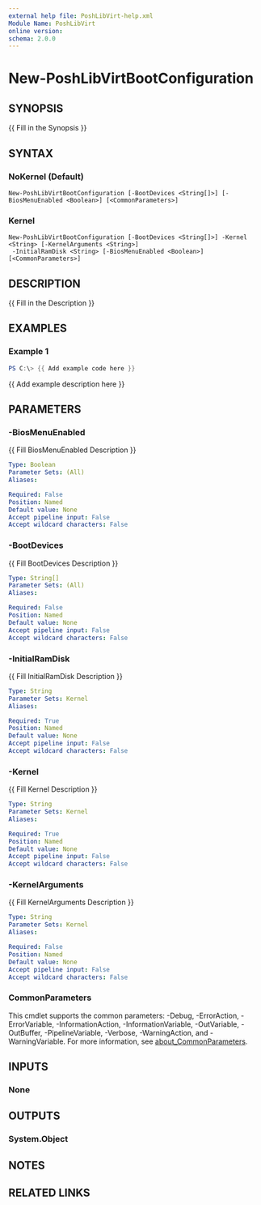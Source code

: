```yaml
---
external help file: PoshLibVirt-help.xml
Module Name: PoshLibVirt
online version:
schema: 2.0.0
---
```


# New-PoshLibVirtBootConfiguration

## SYNOPSIS
{{ Fill in the Synopsis }}

## SYNTAX

### NoKernel (Default)
```
New-PoshLibVirtBootConfiguration [-BootDevices <String[]>] [-BiosMenuEnabled <Boolean>] [<CommonParameters>]
```

### Kernel
```
New-PoshLibVirtBootConfiguration [-BootDevices <String[]>] -Kernel <String> [-KernelArguments <String>]
 -InitialRamDisk <String> [-BiosMenuEnabled <Boolean>] [<CommonParameters>]
```

## DESCRIPTION
{{ Fill in the Description }}

## EXAMPLES

### Example 1
```powershell
PS C:\> {{ Add example code here }}
```

{{ Add example description here }}

## PARAMETERS

### -BiosMenuEnabled
{{ Fill BiosMenuEnabled Description }}

```yaml
Type: Boolean
Parameter Sets: (All)
Aliases:

Required: False
Position: Named
Default value: None
Accept pipeline input: False
Accept wildcard characters: False
```

### -BootDevices
{{ Fill BootDevices Description }}

```yaml
Type: String[]
Parameter Sets: (All)
Aliases:

Required: False
Position: Named
Default value: None
Accept pipeline input: False
Accept wildcard characters: False
```

### -InitialRamDisk
{{ Fill InitialRamDisk Description }}

```yaml
Type: String
Parameter Sets: Kernel
Aliases:

Required: True
Position: Named
Default value: None
Accept pipeline input: False
Accept wildcard characters: False
```

### -Kernel
{{ Fill Kernel Description }}

```yaml
Type: String
Parameter Sets: Kernel
Aliases:

Required: True
Position: Named
Default value: None
Accept pipeline input: False
Accept wildcard characters: False
```

### -KernelArguments
{{ Fill KernelArguments Description }}

```yaml
Type: String
Parameter Sets: Kernel
Aliases:

Required: False
Position: Named
Default value: None
Accept pipeline input: False
Accept wildcard characters: False
```

### CommonParameters
This cmdlet supports the common parameters: -Debug, -ErrorAction, -ErrorVariable, -InformationAction, -InformationVariable, -OutVariable, -OutBuffer, -PipelineVariable, -Verbose, -WarningAction, and -WarningVariable. For more information, see [about_CommonParameters](http://go.microsoft.com/fwlink/?LinkID=113216).

## INPUTS

### None
## OUTPUTS

### System.Object
## NOTES

## RELATED LINKS
